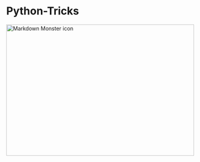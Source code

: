 # Python-Tricks


<img src="https://www.inspiredpython.com/favicon.svg"
     alt="Markdown Monster icon"
     style="float: left; margin-right: 10px;" height=350 width=500 />
